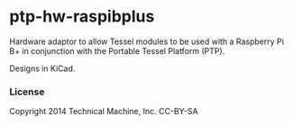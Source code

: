 ptp-hw-raspibplus
==================
Hardware adaptor to allow Tessel modules to be used with a Raspberry Pi B+ in conjunction with the Portable Tessel Platform (PTP).

Designs in KiCad.

### License

Copyright 2014 Technical Machine, Inc.
CC-BY-SA
